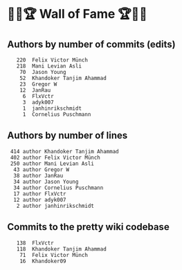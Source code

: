 # 👏💫🏆 Wall of Fame 🏆💫👏

## Authors by number of commits (edits)

```
   220	Felix Victor Münch
   218	Mani Levian Asli
    70	Jason Young
    52	Khandoker Tanjim Ahammad
    23	Gregor W
    12	JanRau
     6	FlxVctr
     3	adyk007
     1	janhinrikschmidt
     1	Cornelius Puschmann
```

## Authors by number of lines

```
 414 author Khandoker Tanjim Ahammad
 402 author Felix Victor Münch
 250 author Mani Levian Asli
  43 author Gregor W
  38 author JanRau
  34 author Jason Young
  34 author Cornelius Puschmann
  17 author FlxVctr
  12 author adyk007
   2 author janhinrikschmidt
```

## Commits to the pretty wiki codebase

```
   138	FlxVctr
   118	Khandoker Tanjim Ahammad
    71	Felix Victor Münch
    16	Khandoker09
```
